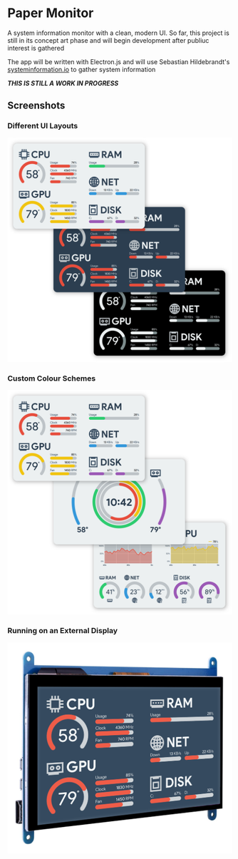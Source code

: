 # Paper Monitor
 A system information monitor with a clean, modern UI. So far, this project is still in its concept art phase and will begin development after publiuc interest is gathered

The app will be written with Electron.js and will use Sebastian Hildebrandt's [systeminformation.io](https://systeminformation.io/) to gather system information

***THIS IS STILL A WORK IN PROGRESS***

## Screenshots

### Different UI Layouts

![UI mockup](https://github.com/Edward-Boguslavsky/Paper-Monitor/blob/main/ui_mockup.png?raw=true)

### Custom Colour Schemes

![UI mockup 2](https://github.com/Edward-Boguslavsky/Paper-Monitor/blob/main/ui_mockup2.png?raw=true)

### Running on an External Display

![External screen mockup](https://github.com/Edward-Boguslavsky/Paper-Monitor/blob/main/external_screen_mockup.png?raw=true)